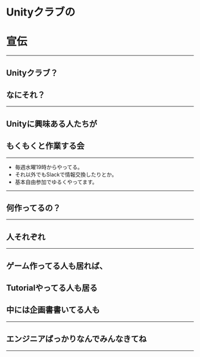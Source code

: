 # Unityクラブの
# 宣伝

---

## Unityクラブ？
## なにそれ？

---

## Unityに興味ある人たちが
## もくもくと作業する会

---

* 毎週水曜19時からやってる。
* それ以外でもSlackで情報交換したりとか。
* 基本自由参加でゆるくやってます。

---

## 何作ってるの？

---

## 人それぞれ

---

## ゲーム作ってる人も居れば、
## Tutorialやってる人も居る

## 中には企画書書いてる人も

---

## エンジニアばっかりなんでみんなきてね

---

